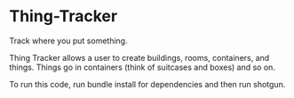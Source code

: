 # Thing-Tracker
Track where you put something.

Thing Tracker allows a user to create buildings, rooms, containers, and things.
Things go in containers (think of suitcases and boxes) and so on.

To run this code, run bundle install for dependencies and then run shotgun.
